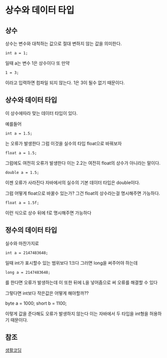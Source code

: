 # 상수와 데이터 타입

## 상수

상수는 변수와 대척하는 값으로 절대 변하지 않는 값을 의미한다.

```
int a = 1;
```
일때 a는 변수 1은 상수이다 또 만약
```
1 = 3;
```
이라고 입력하면 컴파일 되지 않는다. 1은 3이 될수 없기 때문이다.

## 상수와 데이터 타입

이 상수에따라 맞는 데이터 타입이 있다.

예를들어

```
int a = 1.5;
```

는 오류가 발생한다 그럼 이것을 실수의 타입 float으로 바꿔보자

```
float a = 1.5;
```

그럼에도 여전히 오류가 발생한다 이는 2.2는 여전히 float의 상수가 아니라는 말이다.

```
double a = 1.5;
```

이젠 오류가 사라진다 자바에서의 실수의 기본 데이터 타입은 double이다.

그럼 어떻게 float으로 바꿀수 있는가? 그건 float의 상수라는걸 명시해주면 가능하다.

```
float a = 1.5f;
```

이런 식으로 상수 뒤에 f로 명시해주면 가능하다

## 정수의 데이터 타입

실수와 마찬가지로

```
int a = 2147483648;
```

일때 int가 표시할수 있는 범위보다 1크다 그러면 long을 써주어야 하는데

```
long a = 2147483648;
```

를 한다면 오류가 발생하는데 이 또한 뒤에 L을 넣어줌으로 써 오류를 해결할 수 있다 



그렇다면 int보다 작은값은 어떻게 해야할까??

byte a = 1000;
short b = 1100;

이렇게 값을 준다해도 오류가 발생하지 않는다 이는 자바에서 두 타입을 int형을 허용하기 때문이다.

## 참조
[생활코딩](https://opentutorials.org/course/1223/5326)




